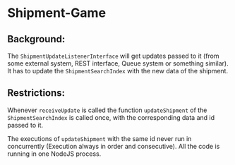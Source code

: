 # Shipment-Game

## Background:
The `ShipmentUpdateListenerInterface` will get updates passed to it (from some external system, REST interface, Queue system or something similar). It has to update the `ShipmentSearchIndex` with the new data of the shipment.

## Restrictions:
Whenever `receiveUpdate` is called the function `updateShipment` of the `ShipmentSearchIndex` is called once, with the corresponding data and id passed to it.

The executions of `updateShipment` with the same id never run in concurrently (Execution always in order and consecutive). All the code is running in one NodeJS process.

